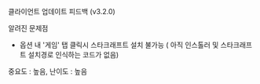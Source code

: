 클라이언트 업데이트 피드백 (v3.2.0)


알려진 문제점

- 옵션 내 '게임' 탭 클릭시 스타크래프트 설치 불가능
( 아직 인스톨러 및 스타크래프트 설치경로 인식하는 코드가 없음)

중요도 : 높음, 난이도 : 높음
